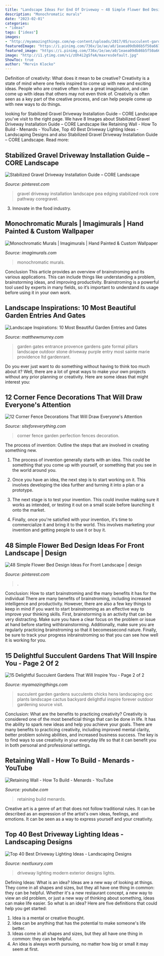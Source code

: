 ```yaml
---
title: "Landscape Ideas For End Of Driveway ~ 48 Simple Flower Bed Design Ideas For Front Landscape"
description: "Monochromatic murals"
date: "2023-02-01"
categories:
- "ideas"
tags: ["ideas"]
images:
- "http://myamazingthings.com/wp-content/uploads/2017/05/succulent-garden-9.jpg"
featuredImage: "https://i.pinimg.com/736x/1e/ae/a0/1eaea09db86b5f50a667575fae592536.jpg"
featured_image: "https://i.pinimg.com/736x/1e/ae/a0/1eaea09db86b5f50a667575fae592536.jpg"
image: "http://i1.ytimg.com/vi/zOh4i2gSfeA/maxresdefault.jpg"
ShowToc: true
author: "Mervin Klocko"
---
```



Definition of creativity: What does it mean to be creative?
Creativity is a state of mind where one feels inspired to come up with new and exciting ideas. People who are creative often have a great imagination, and can come up with ideas that others may not even think of. Creativity is often seen as a key part of the creative process, and can help people come up with new ways to do things.

	

		
looking for Stabilized Gravel Driveway Installation Guide – CORE Landscape you've visit to the right page. We have 8 Images about Stabilized Gravel Driveway Installation Guide – CORE Landscape like Retaining Wall - How To Build - Menards - YouTube, Top 40 Best Driveway Lighting Ideas - Landscaping Designs and also Stabilized Gravel Driveway Installation Guide – CORE Landscape. Read more:
		
    
## Stabilized Gravel Driveway Installation Guide – CORE Landscape

<img loading=lazy src="https://i.pinimg.com/736x/1e/ae/a0/1eaea09db86b5f50a667575fae592536.jpg" onerror="this.onerror=null;this.src='https://tse2.mm.bing.net/th?id=OIP.UBxLkKGdHj9MoDyQ3bjEmQHaJ4&amp;pid=15.1';" alt="Stabilized Gravel Driveway Installation Guide – CORE Landscape">

_Source: pinterest.com_

>gravel driveway installation landscape pea edging stabilized rock core pathway coregravel. 

	

3. Innovate in the food industry. 

    
## Monochromatic Murals | Imagimurals | Hand Painted &amp; Custom Wallpaper

<img loading=lazy src="https://imagimurals.com/wp-content/uploads/2020/05/2766737.jpg" onerror="this.onerror=null;this.src='https://tse3.mm.bing.net/th?id=OIP.nm0Uaes8jJpgL5g0dTq3CQHaE8&amp;pid=15.1';" alt="Monochromatic Murals | Imagimurals | Hand Painted &amp; Custom Wallpaper">

_Source: imagimurals.com_

>monochromatic murals. 

	

Conclusion
This article provides an overview of brainstroming and its various applications. This can include things like understanding a problem, brainstorming ideas, and improving productivity. Brainstroming is a powerful tool used by experts in many fields, so it’s important to understand its usage before using it in your own work.

    
## Landscape Inspirations: 10 Most Beautiful Garden Entries And Gates

<img loading=lazy src="http://matthewmurrey.com/wp-content/uploads/2015/05/ProvidenceLTDDesign.jpg" onerror="this.onerror=null;this.src='https://tse3.mm.bing.net/th?id=OIP.N5T3CCelMwyF2R1XovoISwHaLH&amp;pid=15.1';" alt="Landscape Inspirations: 10 Most Beautiful Garden Entries and Gates">

_Source: matthewmurrey.com_

>garden gates entrance provence gardens gate formal pillars landscape outdoor stone driveway purple entry most sainte marie providence ltd gardenrant. 

	

Do you ever just want to do something without having to think too much about it? Well, there are a lot of great ways to make your own projects without any prior planning or creativity. Here are some ideas that might interest you: 

    
## 12 Corner Fence Decorations That Will Draw Everyone&#039;s Attention

<img loading=lazy src="http://siteforeverything.com/wp-content/uploads/2017/05/Corner-Fences-Garden-Decor-08.jpg" onerror="this.onerror=null;this.src='https://tse3.mm.bing.net/th?id=OIP.Q6l6YgwmTaVB4TaE4ZpdgAHaFj&amp;pid=15.1';" alt="12 Corner Fence Decorations That Will Draw Everyone&#039;s Attention">

_Source: siteforeverything.com_

>corner fence garden perfection fences decoration. 

	

The process of invention: Outline the steps that are involved in creating something new.
1. The process of invention generally starts with an idea. This could be something that you come up with yourself, or something that you see in the world around you.
2. Once you have an idea, the next step is to start working on it. This involves developing the idea further and turning it into a plan or a prototype.

3. The next stage is to test your invention. This could involve making sure it works as intended, or testing it out on a small scale before launching it onto the market.

4. Finally, once you're satisfied with your invention, it's time to commercialize it and bring it to the world. This involves marketing your invention and getting people to use it or buy it.

    
## 48 Simple Flower Bed Design Ideas For Front Landscape | Design

<img loading=lazy src="https://i.pinimg.com/736x/67/e5/4a/67e54a282a53f6356127d5174847099b.jpg" onerror="this.onerror=null;this.src='https://tse4.mm.bing.net/th?id=OIP.XfQUxZn50a2ktcHeIB3TmwHaJ3&amp;pid=15.1';" alt="48 Simple Flower Bed Design Ideas For Front Landscape | design">

_Source: pinterest.com_

>. 

	

Conclusion: How to start brainstroming and the many benefits it has for the individual
There are many benefits of brainstroming, including increased intelligence and productivity. However, there are also a few key things to keep in mind if you want to start brainstroming as an effective way to improve your thinking skills. First, brainstorming is an activity that can be very distracting. Make sure you have a clear focus on the problem or issue at hand before starting withbrainstorming. Additionally, make sure you are regularly practicing brainstroming so that it becomessecond nature. Finally, be sure to track your progress inbrainstroming so that you can see how well it is working for you.

    
## 15 Delightful Succulent Gardens That Will Inspire You - Page 2 Of 2

<img loading=lazy src="http://myamazingthings.com/wp-content/uploads/2017/05/succulent-garden-9.jpg" onerror="this.onerror=null;this.src='https://tse2.mm.bing.net/th?id=OIP.Rg5aJoa2UfQfNwGzSb6QrgHaGl&amp;pid=15.1';" alt="15 Delightful Succulent Gardens That Will Inspire You - Page 2 of 2">

_Source: myamazingthings.com_

>succulent garden gardens succulents chicks hens landscaping qvc plants landscape cactus backyard delightful inspire forever outdoor gardening source visit. 

	

Conclusion: What are the benefits to practicing creativity?
Creativity is considered one of the most beneficial things that can be done in life. It has the ability to spark new ideas and help you achieve your goals. There are many benefits to practicing creativity, including improved mental clarity, better problem solving abilities, and increased business success. The key is to find ways to use creativity in your everyday life so that it can benefit you in both personal and professional settings.

    
## Retaining Wall - How To Build - Menards - YouTube

<img loading=lazy src="http://i1.ytimg.com/vi/zOh4i2gSfeA/maxresdefault.jpg" onerror="this.onerror=null;this.src='https://tse2.mm.bing.net/th?id=OIP.j7RkDpV54KpxJvy7VumsXAHaEK&amp;pid=15.1';" alt="Retaining Wall - How To Build - Menards - YouTube">

_Source: youtube.com_

>retaining build menards. 

	

Creative art is a genre of art that does not follow traditional rules. It can be described as an expression of the artist's own ideas, feelings, and emotions. It can be seen as a way to express yourself and your creativity.

    
## Top 40 Best Driveway Lighting Ideas - Landscaping Designs

<img loading=lazy src="http://nextluxury.com/wp-content/uploads/driveway-lighting-modern-exterior-ideas.jpg" onerror="this.onerror=null;this.src='https://tse2.mm.bing.net/th?id=OIP.UCQR8kSyZUE8Wzx2k6QwPgAAAA&amp;pid=15.1';" alt="Top 40 Best Driveway Lighting Ideas - Landscaping Designs">

_Source: nextluxury.com_

>driveway lighting modern exterior designs lights. 

	

Defining Ideas: What is an idea?
Ideas are a new way of looking at things. They come in all shapes and sizes, but they all have one thing in common: they can be helpful. Whether it's a new restaurant concept, a new way to view an old problem, or just a new way of thinking about something, ideas can make life easier. So what is an idea? Here are five definitions that could help you get started: 
1) Idea is a mental or creative thought.
2) Idea can be anything that has the potential to make someone's life better.
3) Ideas come in all shapes and sizes, but they all have one thing in common: they can be helpful.
4) An idea is always worth pursuing, no matter how big or small it may seem at first.

